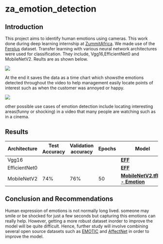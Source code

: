# za_emotion_detection

## Introduction

This project aims to identify human emotions using cameras. This work done during deep learning internship at [ZummitAfrica](https://www.linkedin.com/company/zummit-africa/?originalSubdomain=ng). We made use of the [Ferplus](https://github.com/microsoft/FERPlus) dataset. Transfer learning with various neural network architectures were used for classification. They include, Vgg16,EfficientNet0 and MobileNetV2.
Reults are as shown below.

![](https://github.com/jideilori/za_emotion_detection/blob/main/docs/example.gif)

At the end it saves the data as a time chart which showsthe emotions detected throughout the video to help management easily locate points of interest such as when the customer was annoyed or happy.

![](https://github.com/jideilori/za_emotion_detection/blob/main/docs/emo_vs_time_happy.jpg)

other possible use cases of emotion detection include
locating interesting areas(funny or shocking) in a video that many people are watching such as in a cinema.


## Results

| Architecture  |Test Accuracy| Validation accuracy  |  Epochs  | Model              |
| --------------| ----------- |--------------------- | ---------| -------------------|
| Vgg16         |             |                      |          |**[EFF](https://drivelink)**
| EfficientNet0 |             |                      |          |**[EFF](https://drivelink)**
| MobileNetV2   |74%          |76%                   |    50    |**[MobileNetV2.tflite - Emotion](https://drive.google.com/file/d/18V3LikH5-aVWo8ToV5_lpTHHBDTys6YE/view?usp=sharing)**




## Conclusion and Recommendations
Human expression of emotions is not normally long lived. someone may smile or be shocked for just a few seconds but capturing this emotions can really help. However, getting a more robust dataset inorder to improve the model will be quite difficult. Hence, further study will involve combining several open source datasets such as [EMOTIC](http://sunai.uoc.edu/emotic/index.html) and [AffectNet](https://paperswithcode.com/dataset/affectnet) in order to improve the model.
